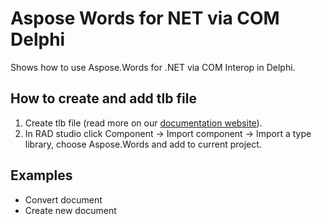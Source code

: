 # Aspose Words for NET via COM Delphi
Shows how to use Aspose.Words for .NET via COM Interop in Delphi. 

## How to create and add tlb file
1. Create tlb file (read more on our [documentation website](https://docs.aspose.com/words/net/how-to-use-aspose-words-via-com-interop/)).
2. In RAD studio click Component -> Import component -> Import a type library, choose Aspose.Words and add to current project.

## Examples

 - Convert document
 - Create new document
 

